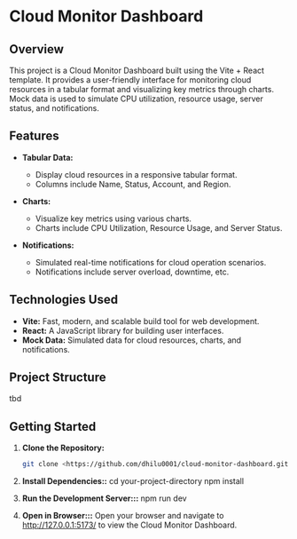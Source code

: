 # Cloud Monitor Dashboard

## Overview

This project is a Cloud Monitor Dashboard built using the Vite + React template. It provides a user-friendly interface for monitoring cloud resources in a tabular format and visualizing key metrics through charts. Mock data is used to simulate CPU utilization, resource usage, server status, and notifications.

## Features

- **Tabular Data:**

  - Display cloud resources in a responsive tabular format.
  - Columns include Name, Status, Account, and Region.

- **Charts:**

  - Visualize key metrics using various charts.
  - Charts include CPU Utilization, Resource Usage, and Server Status.

- **Notifications:**
  - Simulated real-time notifications for cloud operation scenarios.
  - Notifications include server overload, downtime, etc.

## Technologies Used

- **Vite:** Fast, modern, and scalable build tool for web development.
- **React:** A JavaScript library for building user interfaces.
- **Mock Data:** Simulated data for cloud resources, charts, and notifications.

## Project Structure

tbd

## Getting Started

1. **Clone the Repository:**

   ```bash
   git clone <https://github.com/dhilu0001/cloud-monitor-dashboard.git>
   ```

2. **Install Dependencies::**
   cd your-project-directory
   npm install
3. **Run the Development Server:::**
   npm run dev

4. **Open in Browser:::**
   Open your browser and navigate to http://127.0.0.1:5173/ to view the Cloud Monitor Dashboard.
